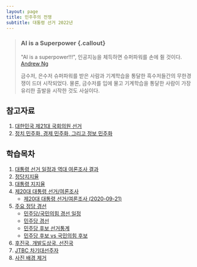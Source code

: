 ```yaml
---
layout: page
title: 민주주의 전쟁
subtitle: 대통령 선거 2022년
---
```


> ### AI is a Superpower {.callout}
>
> "AI is a superpower!!!", 인공지능을 체득하면 슈퍼파워를 손에 쥘 것이다. [Andrew Ng](https://twitter.com/andrewyng/status/728986380638916609)
>
> 금수저, 은수저 슈퍼파워를 받은 사람과 기계학습을 통달한 흑수저들간의 무한경쟁이 드뎌 시작되었다. 물론, 
> 금수저를 입에 물고 기계학습을 통달한 사람이 가장 유리한 출발을 시작한 것도 사실이다.

## 참고자료

1. [대한민국 제21대 국회의원 선거](https://statkclee.github.io/election/)
1. [정치 민주화, 경제 민주화, 그리고 정보 민주화](https://statkclee.github.io/politics/)

## 학습목차 

1. [대통령 선거 일정과 역대 여론조사 결과](president-schedule.html)
1. [정당지지율](president-party.html)
1. [대통령 지지율](president-approval-rate.html)
1. [제20대 대통령 선거/여론조사](president-poll.html)
    - [제20대 대통령 선거/여론조사 (2020-09-21)](president-poll-20210921.html)
1. [주요 정당 경선](president-candidate.html)
    - [민주당/국민의힘 경선 일정](president-minju-race-schedule.html)
    - [민주당 경선](president-minju-race.html)
    - [민주당 후보 선거통계](president-election.html)
    - [민주당 후보 vs 국민의힘 후보](president-main-candidate.html)
1. [후진국, 개발도상국, 선진국](president-population.html)
1. [JTBC 차기대선주자](president-jtbc.html)
1. [사진 배경 제거](remove-background.html)
